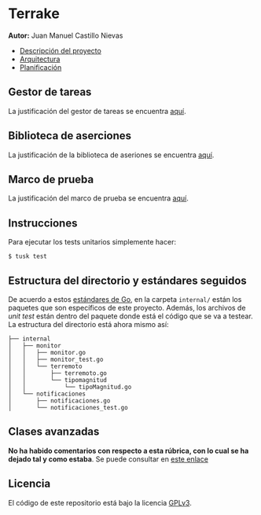 # Terrake

**Autor:** Juan Manuel Castillo Nievas

* [Descripción del proyecto](https://github.com/Jumacasni/Terrake/blob/main/docs/descripcion_proyecto.md)
* [Arquitectura](https://github.com/Jumacasni/Terrake/blob/main/docs/arquitectura.md)
* [Planificación](https://github.com/Jumacasni/Terrake/blob/main/docs/planificacion.md)

## Gestor de tareas

La justificación del gestor de tareas se encuentra [aquí](https://github.com/Jumacasni/Terrake/blob/main/docs/gestion_tareas.md).

## Biblioteca de aserciones

La justificación de la biblioteca de aseriones se encuentra [aquí](https://github.com/Jumacasni/Terrake/blob/main/docs/biblioteca_aserciones.md).

## Marco de prueba

La justificación del marco de prueba se encuentra [aquí](https://github.com/Jumacasni/Terrake/blob/main/docs/marco_prueba.md).

## Instrucciones

Para ejecutar los tests unitarios simplemente hacer:
```shell
$ tusk test
```

## Estructura del directorio y estándares seguidos

De acuerdo a estos [estándares de Go](https://vsupalov.com/go-folder-structure/), en la carpeta ``internal/`` están los paquetes que son específicos de este proyecto. Además, los archivos de *unit test* están dentro del paquete donde está el código que se va a testear. La estructura del directorio está ahora mismo así:

```
├── internal
│   ├── monitor
│   │   ├── monitor.go
│   │   ├── monitor_test.go
│   │   └── terremoto
│   │       ├── terremoto.go
│   │       └── tipomagnitud
│   │           └── tipoMagnitud.go
│   └── notificaciones
│       ├── notificaciones.go
│       └── notificaciones_test.go
```

## Clases avanzadas

**No ha habido comentarios con respecto a esta rúbrica, con lo cual se ha dejado tal y como estaba**. Se puede consultar en [este enlace](https://github.com/Jumacasni/Terrake/blob/main/docs/clases_avanzadas_milestone_2.md)

## Licencia

El código de este repositorio está bajo la licencia [GPLv3](./LICENSE).
